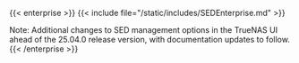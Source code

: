 &NewLine;

{{< enterprise >}}
{{< include file="/static/includes/SEDEnterprise.md" >}}

Note: Additional changes to SED management options in the TrueNAS UI ahead of the 25.04.0 release version, with documentation updates to follow.
{{< /enterprise >}}
